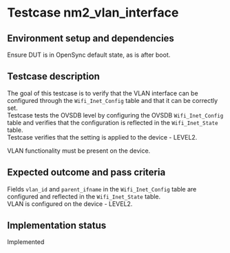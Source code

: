 # Testcase nm2_vlan_interface

## Environment setup and dependencies

Ensure DUT is in OpenSync default state, as is after boot.

## Testcase description

The goal of this testcase is to verify that the VLAN interface can be configured through the `Wifi_Inet_Config` table
and that it can be correctly set.\
Testcase tests the OVSDB level by configuring the OVSDB `Wifi_Inet_Config` table and
verifies that the configuration is reflected in the `Wifi_Inet_State` table.\
Testcase verifies that the setting is
applied to the device - LEVEL2.

VLAN functionality must be present on the device.

## Expected outcome and pass criteria

Fields `vlan_id` and `parent_ifname` in the `Wifi_Inet_Config` table are configured and reflected in the
`Wifi_Inet_State` table.\
VLAN is configured on the device - LEVEL2.

## Implementation status

Implemented
